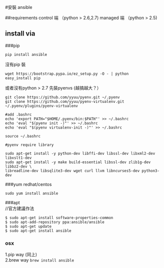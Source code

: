 
#安裝 ansible

##requirements
control 端 （python > 2.6,2.7)
managed 端 （python > 2.5)

## install via

###pip

`pip install ansible`

沒有pip 裝
```
wget https://bootstrap.pypa.io/ez_setup.py -O - | python
easy_install pip
```

或者沒有python > 2.7 先裝pyenvs (越搞越大？）
```
git clone https://github.com/yyuu/pyenv.git ~/.pyenv
git clone https://github.com/yyuu/pyenv-virtualenv.git ~/.pyenv/plugins/pyenv-virtualenv

#add .bashrc
echo 'export PATH="$HOME/.pyenv/bin:$PATH"' >> ~/.bashrc
echo 'eval "$(pyenv init -)"' >> ~/.bashrc
echo 'eval "$(pyenv virtualenv-init -)"' >> ~/.bashrc

source ~/.bashrc

#pyenv require library

sudo apt-get install -y python-dev libffi-dev libssl-dev libxml2-dev libxslt1-dev
sudo apt-get install -y make build-essential libssl-dev zlib1g-dev libbz2-dev \
libreadline-dev libsqlite3-dev wget curl llvm libncurses5-dev python3-dev
```


###yum redhat/centos

 `sudo yum install ansible`

###apt  
//官方建議作法
```
$ sudo apt-get install software-properties-common
$ sudo apt-add-repository ppa:ansible/ansible
$ sudo apt-get update
$ sudo apt-get install ansible
```

### osx

1.pip way (同上)  
2.brew way `brew install ansible`
